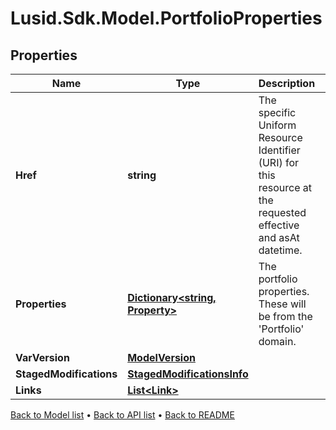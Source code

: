 # Lusid.Sdk.Model.PortfolioProperties

## Properties

Name | Type | Description | Notes
------------ | ------------- | ------------- | -------------
**Href** | **string** | The specific Uniform Resource Identifier (URI) for this resource at the requested effective and asAt datetime. | [optional] 
**Properties** | [**Dictionary&lt;string, Property&gt;**](Property.md) | The portfolio properties. These will be from the &#39;Portfolio&#39; domain. | [optional] 
**VarVersion** | [**ModelVersion**](ModelVersion.md) |  | [optional] 
**StagedModifications** | [**StagedModificationsInfo**](StagedModificationsInfo.md) |  | [optional] 
**Links** | [**List&lt;Link&gt;**](Link.md) |  | [optional] 

[Back to Model list](../README.md#documentation-for-models) &#8226; [Back to API list](../README.md#documentation-for-api-endpoints) &#8226; [Back to README](../README.md)


